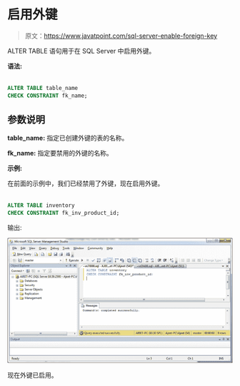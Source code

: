 # 启用外键

> 原文：<https://www.javatpoint.com/sql-server-enable-foreign-key>

ALTER TABLE 语句用于在 SQL Server 中启用外键。

**语法:**

```sql

ALTER TABLE table_name
CHECK CONSTRAINT fk_name; 

```

## 参数说明

**table_name:** 指定已创建外键的表的名称。

**fk_name:** 指定要禁用的外键的名称。

**示例:**

在前面的示例中，我们已经禁用了外键，现在启用外键。

```sql

ALTER TABLE inventory
CHECK CONSTRAINT fk_inv_product_id; 

```

输出:

![SQL Enable 1](img/0ffce7c74dc2aa8506511faf71b70487.png)

现在外键已启用。